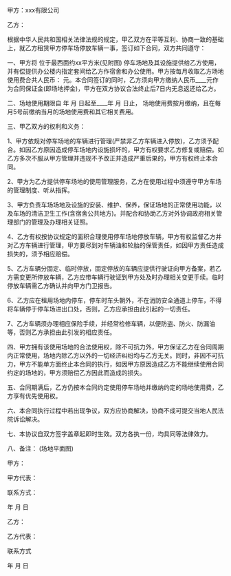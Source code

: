
 


甲方：xxx有限公司


乙方：


根据中华人民共和国相关法律法规的规定，甲乙双方在平等互利、协商一致的基础上，就乙方租赁甲方停车场停放车辆一事，签订如下合同，双方共同遵守：


一、甲方将 位于最西面约xx平方米(见附图) 停车场地及其设施提供给乙方使用，并有偿提供办公楼内指定套间给乙方作宿舍和办公使用。甲方按每月收取乙方场地使用费合共人民币： 元。本合同签订的同时，乙方须向甲方缴纳人民币____元作为合同保证金(即场地押金)，甲方在双方协议合法终止后7日内无息返还给乙方。


二、场地使用期限自 年 月 日起至____年 月 日止， 场地使用费按月缴纳，且在每月5号前缴纳当月的场地使用费和其它相关费用。


三、甲乙双方的权利和义务：


1、甲方依规对停车场地的车辆进行管理(严禁非乙方车辆进入停放)，乙方须予配合。如因乙方原因造成停车场地内设施损坏的，甲方有权要求乙方修复或赔偿。如乙方多次不服从甲方管理并违规不予改正并造成严重后果的，甲方有权终止本合同。


2、甲方为乙方提供停车场地的使用管理服务，乙方在使用过程中须遵守甲方车场的管理制度、听从指挥。


3、甲方负责车场场地及设施的安装、维护、保养，保证场地的正常使用功能，以及车场的清洁卫生工作(含宿舍公共地方)。并配合和协助乙方对外协调政府相关管理部门的管理及办理相关证照。


4、乙方有权按协议规定的面积合理使用停车场地停放车辆，甲方有权监督乙方并对乙方车辆进行管理，甲方要尽到对车辆油和轮胎的保管责任，如因甲方责任造成损失的，须予相应赔偿。


5、乙方车辆分固定、临时停放，固定停放的车辆应提供行驶证向甲方备案，若乙方需变更所停放车辆，乙方应带车辆行驶证到甲方处及时办理相关变更手续。临时停放车辆需乙方确认并向甲方门卫报告。


6、乙方应在租用场地内停车，停车时车头朝外，不在消防安全通道上停车，不得将车辆停于停车场进出口处，否则，乙方应承担由此引起的一切责任。


7、乙方车辆须办理相应保险手续，并经常检修车辆，以便防盗、防火、防漏油等，否则乙方承担由此引发的相应责任。


四、甲方拥有该使用场地的合法使用权，除不可抗力外，甲方保证乙方在合同周期内正常使用，场地内除乙方以外的一切经济纠纷均与乙方无关。同时，非因不可抗力，甲方不能单方面终止本合同的执行，如因甲方原因造成乙方不能继续使用合同约定的场地的，甲方须赔偿乙方因此而造成的损失。


五、合同期满后，乙方仍按本合同约定使用停车场地并缴纳约定的场地使用费，乙方享有优先使用权。


六、本合同执行过程中若出现争议，双方应协商解决，协商不成可提交当地人民法院诉讼解决。


七、本协议自双方签字盖章起即时生效。双方各执一份，均具同等法律效力。


八、备注： (场地平面图)


甲方：


甲方代表：


联系方式：


年 月 日


乙方：


乙方代表：


联系方式


年 月 日
 


 

 
 
 
 
 
  


  
 

  


  


  
 
 
 
 

